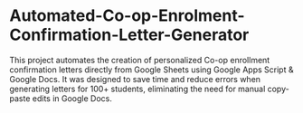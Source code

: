 # Automated-Co-op-Enrolment-Confirmation-Letter-Generator
This project automates the creation of personalized Co-op enrollment confirmation letters directly from Google Sheets using Google Apps Script &amp; Google Docs.  It was designed to save time and reduce errors when generating letters for 100+ students, eliminating the need for manual copy-paste edits in Google Docs.
